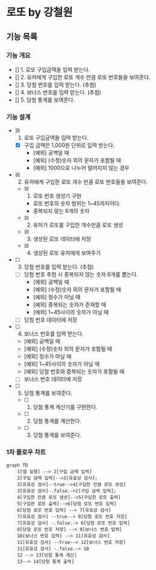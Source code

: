 # 로또 by 강철원

## 기능 목록

### 기능 개요

- [] 1. 로또 구입금액을 입력 받는다.
- [] 2. 유저에게 구입한 로또 개수 만큼 로또 번호들을 보여준다.
- [] 3. 당첨 번호를 입력 받는다. (추첨)
- [] 4. 보너스 번호를 입력 받는다. (추첨)
- [] 5. 당첨 통계를 보여준다.

### 기능 설계

- [x] 1.  로또 구입금액을 입력 받는다.

  - [x] 구입 금액은 1,000원 단위로 입력 받는다.
    - [예외] 공백일 때
    - [예외] (수정)숫자 외의 문자가 포함될 때
    - [예외] 1000으로 나누어 떨어지지 않는 경우

- [x] 2. 유저에게 구입한 로또 개수 만큼 로또 번호들을 보여준다.

  - [x] 1. 로또 번호 생성기 구현
    - 로또 번호의 숫자 범위는 1~45까지이다.
    - 중복되지 않는 6개의 숫자
  - [x] 2. 유저가 로또를 구입한 개수만큼 로또 생성
  - [x] 3. 생성된 로또 데이터에 저장
  - [x] 4. 생성된 로또 유저에게 보여주기

- [ ] 3. 당첨 번호를 입력 받는다. (추첨)

  - [ ] 당첨 번호 추첨 시 중복되지 않는 숫자 6개를 뽑는다.
    - [예외] 공백일 때
    - [예외] (수정)숫자 외의 문자가 포함될 때
    - [예외] 정수가 아닐 때
    - [예외] 중복되는 숫자가 존재할 때
    - [예외] 1~45사이의 숫자가 아닐 때
  - [ ] 당첨 번호 데이터에 저장

- [ ] 4. 보너스 번호를 입력 받는다.

  - [예외] 공백일 때
  - [예외] (수정)숫자 외의 문자가 포함될 때
  - [예외] 정수가 아닐 때
  - [예외] 1~45사이의 숫자가 아닐 때
  - [예외] 당첨 번호와 중복되는 숫자가 포함될 때
  - [ ] 보너스 번호 데이터에 저장

- [ ] 5. 당첨 통계를 보여준다.
  - [ ] 1. 당첨 통계 계산기를 구현한다.
  - [ ] 2. 당첨 통계를 계산한다.
  - [ ] 3. 당첨 통계를 보여준다.

### 1차 플로우 차트

```mermaid
graph TD
    1[앱 실행] --> 2[구입 금액 입력]
    2[구입 금액 입력]-->3[유효성 검사];
    3[유효성 검사]--true-->4[구입한 만큼 로또 생성]
    3[유효성 검사]-.false.->2[구입 금액 입력];
    4[구입한 만큼 로또 생성]-->5[구입한 로또 출력]
    5[구입한 로또 출력]-->6[당첨 로또 번호 입력]
    6[당첨 로또 번호 입력] --> 7[유효성 검사]
    7[유효성 검사] --true--> 8[당첨 로또 번호 저장]
    7[유효성 검사] -.false.-> 6[당첨 로또 번호 입력]
    8[당첨 로또 번호 저장] --> 9[보너스 번호 입력]
    10[보너스 번호 입력] --> 11[유효성 검사]
    11[유효성 검사] --true--> 12[보너스 번호 저장]
    11[유효성 검사] -.false.-> 10
    12 --> 13[당첨 통계 계산]
    13--> 14[당첨 통계 출력]
```

